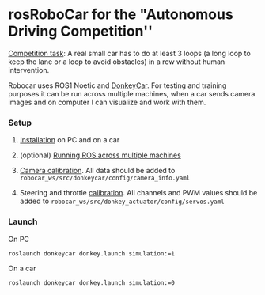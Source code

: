 # rosRoboCar for the "Autonomous Driving Competition''
[Competition task](https://www.meetup.com/autonomous-robots-berlin/): A real small car has to do at least 3 loops (a long loop to keep the lane or a loop to avoid obstacles) in a row without human intervention.

Robocar uses ROS1 Noetic and [DonkeyCar](https://docs.donkeycar.com/). For testing and training purposes it can be run across multiple machines, when a car sends camera images and on computer I can visualize and work with them.

### Setup

1. [Installation](https://github.com/CatUnderTheLeaf/rosRoboCar/wiki/Installation) on PC and on a car

2. (optional) [Running ROS across multiple machines](https://github.com/CatUnderTheLeaf/rosRoboCar/wiki/Running-ROS-across-multiple-machines)

3. [Camera calibration](https://github.com/CatUnderTheLeaf/rosRoboCar/wiki/Camera-calibration). All data should be added to `robocar_ws/src/donkeycar/config/camera_info.yaml`

4. Steering and throttle [calibration](https://docs.donkeycar.com/guide/calibrate/). All channels and PWM values should be added to `robocar_ws/src/donkey_actuator/config/servos.yaml` 

### Launch

On PC
```
roslaunch donkeycar donkey.launch simulation:=1
```

On a car
```
roslaunch donkeycar donkey.launch simulation:=0
```

